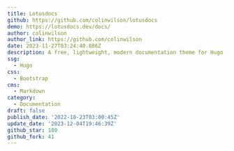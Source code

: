 ```yaml
---
title: Lotusdocs
github: https://github.com/colinwilson/lotusdocs
demo: https://lotusdocs.dev/docs/
author: colinwilson
author_link: https://github.com/colinwilson
date: 2023-11-27T03:24:40.886Z
description: A free, lightweight, modern documentation theme for Hugo [WIP]
ssg:
  - Hugo
css:
  - Bootstrap
cms:
  - Markdown
category:
  - Documentation
draft: false
publish_date: '2022-10-23T03:00:45Z'
update_date: '2023-12-04T19:46:39Z'
github_star: 180
github_fork: 41
---
```

